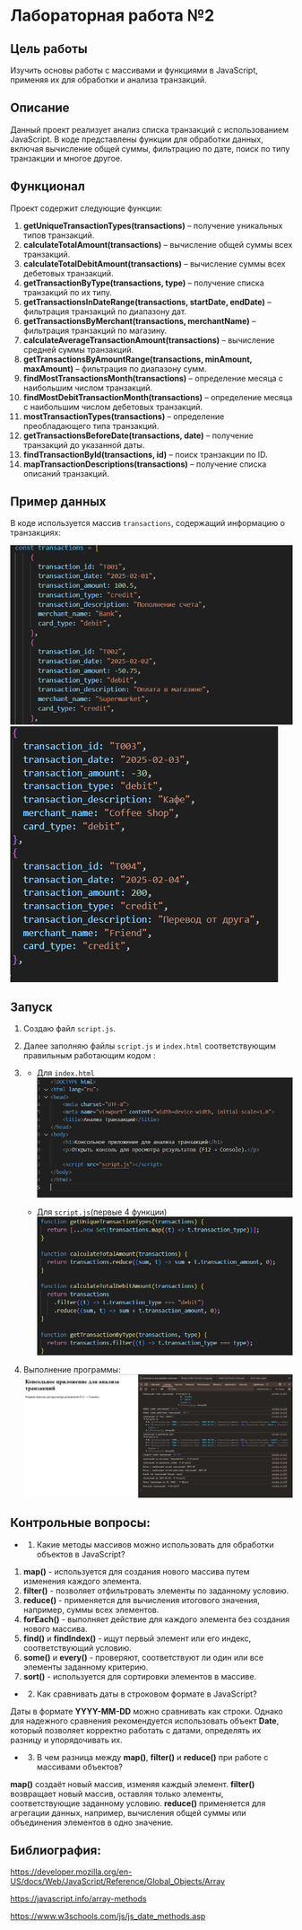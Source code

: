 # Лабораторная работа №2

## Цель работы

Изучить основы работы с массивами и функциями в JavaScript, применяя их для обработки и анализа транзакций.

## Описание

Данный проект реализует анализ списка транзакций с использованием JavaScript. В коде представлены функции для обработки данных, включая вычисление общей суммы, фильтрацию по дате, поиск по типу транзакции и многое другое.

## Функционал

Проект содержит следующие функции:

1. **getUniqueTransactionTypes(transactions)** – получение уникальных типов транзакций.
2. **calculateTotalAmount(transactions)** – вычисление общей суммы всех транзакций.
3. **calculateTotalDebitAmount(transactions)** – вычисление суммы всех дебетовых транзакций.
4. **getTransactionByType(transactions, type)** – получение списка транзакций по их типу.
5. **getTransactionsInDateRange(transactions, startDate, endDate)** – фильтрация транзакций по диапазону дат.
6. **getTransactionsByMerchant(transactions, merchantName)** – фильтрация транзакций по магазину.
7. **calculateAverageTransactionAmount(transactions)** – вычисление средней суммы транзакций.
8. **getTransactionsByAmountRange(transactions, minAmount, maxAmount)** – фильтрация по диапазону сумм.
9. **findMostTransactionsMonth(transactions)** – определение месяца с наибольшим числом транзакций.
10. **findMostDebitTransactionMonth(transactions)** – определение месяца с наибольшим числом дебетовых транзакций.
11. **mostTransactionTypes(transactions)** – определение преобладающего типа транзакций.
12. **getTransactionsBeforeDate(transactions, date)** – получение транзакций до указанной даты.
13. **findTransactionById(transactions, id)** – поиск транзакции по ID.
14. **mapTransactionDescriptions(transactions)** – получение списка описаний транзакций.



## Пример данных

В коде используется массив `transactions`, содержащий информацию о транзакциях:

![alt text](image.png)
![alt text](image-1.png)


## Запуск

1. Создаю файл `script.js`.
2. Далее заполняю файлы `script.js` и `index.html` соответствующим правильным работающим кодом :
3.  - Для `index.html` 
            ![alt text](image-2.png)

    - Для `script.js`(первые 4 функции)
            ![alt text](image-3.png)



4. Выполнение программы: 
        ![alt text](image-4.png)



## Контрольные вопросы: 
- 1. Какие методы массивов можно использовать для обработки объектов в JavaScript?

1. **map()** - используется для создания нового массива путем изменения каждого элемента.
2. **filter()** - позволяет отфильтровать элементы по заданному условию.
3. **reduce()** - применяется для вычисления итогового значения, например, суммы всех элементов.
4. **forEach()** - выполняет действие для каждого элемента без создания нового массива.
5. **find()** и **findIndex()** - ищут первый элемент или его индекс, соответствующий условию.
6. **some()** и **every()** - проверяют, соответствуют ли один или все элементы заданному критерию.
7. **sort()** - используется для сортировки элементов в массиве.


- 2. Как сравнивать даты в строковом формате в JavaScript?

Даты в формате **YYYY-MM-DD** можно сравнивать как строки. Однако для надежного сравнения рекомендуется использовать объект **Date**, который позволяет корректно работать с датами, определять их разницу и упорядочивать их.

- 3. В чем разница между **map()**, **filter()** и **reduce()** при работе с массивами объектов?

**map()** создаёт новый массив, изменяя каждый элемент.
**filter()** возвращает новый массив, оставляя только элементы, соответствующие заданному условию.
**reduce()** применяется для агрегации данных, например, вычисления общей суммы или объединения элементов в одно значение.

## Библиография:

https://developer.mozilla.org/en-US/docs/Web/JavaScript/Reference/Global_Objects/Array

https://javascript.info/array-methods

https://www.w3schools.com/js/js_date_methods.asp
